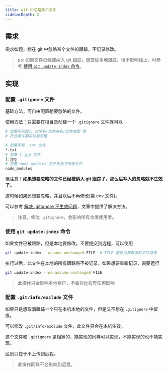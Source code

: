```yaml
---
title: git 中忽略某个文件
sidebarDepth: 2
---
```


## 需求

需求如题，想在 git 中忽略某个文件的跟踪，不记录修改。

> ps: 如果文件已经被纳入 git 跟踪，想去除本地跟踪，但不影响线上，可参考 [使用 `git update-index` 命令](#使用-git-update-index-命令)。

## 实现

### 配置 `.gitignore` 文件

基础方法，可自由配置想要忽略的文件。

使用方法：只需要在根目录创建一个 `.gitignore` 文件就可以

```sh
# 忽略可以键入 文件名/文件夹名/文件类型 等
# 符合条件都可以被忽略

# 忽略所有 .txt 文件
*.txt
# 忽略 1.jpg 文件
1.jpg
# 忽略 node_modules 文件夹及下所有文件
node_modules
```

但注意！**如果想要忽略的文件已经被纳入 git 跟踪了，那么后写入的忽略就不生效了。**

这时候如果还想要忽略，并且以后不再修改(类 env 文件)。

可以参考 [解决 .gitignore 不生效问题](./inoperative-gitignore.md)，文章中提供了解决方法。

> 注意，修改 `.gitignore`，会影响所有仓库使用者。

### 使用 `git update-index` 命令

如果文件已被跟踪，但是本地要修改，不要提交到远程，可以使用

```sh
git update-index --assume-unchanged FILE  # FILE 替换为要取消的文件路径
```

执行过后，此文件在本地的所有跟踪将不被记录。如果想要重新记录，需要运行

```sh
git update-index --no-assume-unchanged FILE
```

> 此操作只会影响本地账户，不会对远程有任何影响

### 配置 `.git/info/exclude` 文件

如果只是想取消跟踪一个只在本机本地的文件，但是又不想在 `.gitignore` 中留痕。

可以修改 `.git/info/exclude` 文件，此文件只会在本机生效。

这个文件和 `.gitignore` 是相等的，能实现的同样可以实现，不能实现的也不能实现。

区别只在于不上传到远程。

> 此操作同样不会影响到远程。
